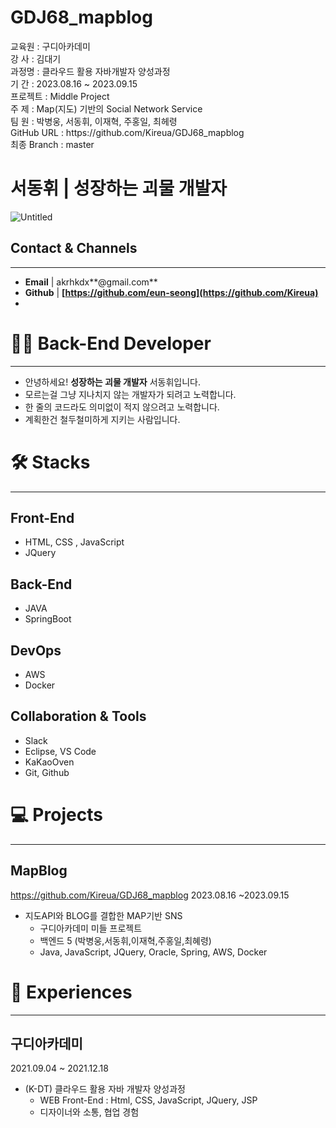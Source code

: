 # GDJ68_mapblog
<div>교육원   : 구디아카데미</div>
<div>강  사   : 김대기</div>
<div>과정명   : 클라우드 활용 자바개발자 양성과정</div>
<div>기  간   : 2023.08.16 ~ 2023.09.15</div>
<div>프로젝트 : Middle Project</div>
<div>주  제   : Map(지도) 기반의 Social Network Service</div>
<div>팀  원   : 박병웅, 서동휘, 이재혁, 주홍일, 최헤령 </div>
<div>GitHub URL  : https://github.com/Kireua/GDJ68_mapblog</div>
<div>최종 Branch : master</div>


# 서동휘 | 성장하는 괴물 개발자

![Untitled](%E1%84%89%E1%85%A5%E1%84%83%E1%85%A9%E1%86%BC%E1%84%92%E1%85%B1%20%E1%84%89%E1%85%A5%E1%86%BC%E1%84%8C%E1%85%A1%E1%86%BC%E1%84%92%E1%85%A1%E1%84%82%E1%85%B3%E1%86%AB%20%E1%84%80%E1%85%AC%E1%84%86%E1%85%AE%E1%86%AF%20%E1%84%80%E1%85%A2%E1%84%87%E1%85%A1%E1%86%AF%E1%84%8C%E1%85%A1%20ee12838bbcfe4f8bb3c5878e1c5a9cd0/Untitled.png)

## Contact & Channels

---

- **Email** | akrhkdx**@gmail.com**
- **Github** | **[https://github.com/eun-seong](https://github.com/Kireua)**
- 

# 🙋🏻 Back-End Developer

---

- 안녕하세요! **성장하는 괴물 개발자** 서동휘입니다.
- 모르는걸 그냥 지나치지 않는 개발자가 되려고 노력합니다.
- 한 줄의 코드라도 의미없이 적지 않으려고 노력합니다.
- 계획한건 철두철미하게 지키는 사람입니다.

# 🛠  Stacks

---

## Front-End

- HTML, CSS , JavaScript
- JQuery

## **Back-End**

- JAVA
- SpringBoot

## DevOps

- AWS
- Docker

## Collaboration & Tools

- Slack
- Eclipse,  VS Code
- KaKaoOven
- Git, Github

# 💻  Projects

---

## MapBlog

https://github.com/Kireua/GDJ68_mapblog
2023.08.16 ~2023.09.15 

- 지도API와 BLOG를 결합한 MAP기반 SNS
    - 구디아카데미 미들 프로젝트
    - 백엔드 5 (박병웅,서동휘,이재혁,주홍일,최혜령)
    - Java, JavaScript, JQuery, Oracle, Spring, AWS, Docker

# 🎈  Experiences

---

## 구디아카데미

2021.09.04 ~ 2021.12.18

- (K-DT) 클라우드 활용 자바 개발자 양성과정
    - WEB Front-End : Html, CSS, JavaScript, JQuery, JSP
    - 디자이너와 소통, 협업 경험
